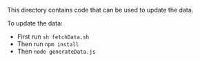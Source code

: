 This directory contains code that can be used to update the data.

To update the data:

 * First run `sh fetchData.sh`
 * Then run `npm install`
 * Then `node generateData.js`
